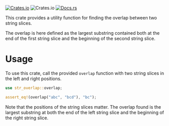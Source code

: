 [![Crates.io](https://img.shields.io/crates/v/str_overlap)](https://crates.io/crates/str_overlap)
![Crates.io](https://img.shields.io/crates/l/str_overlap)
[![Docs.rs](https://docs.rs/str_overlap/badge.svg)](https://docs.rs/str_overlap)

This crate provides a utility function for finding the overlap between two string slices.

The overlap is here defined as the largest substring contained both at the end of the first
string slice and the beginning of the second string slice.

# Usage
To use this crate, call the provided `overlap` function with two string slices in the left and
right positions.

```rust
use str_overlap::overlap;

assert_eq!(overlap("abc", "bcd"), "bc");
```

Note that the positions of the string slices matter. The overlap found is the largest substring at
both the end of the left string slice and the beginning of the right string slice.
